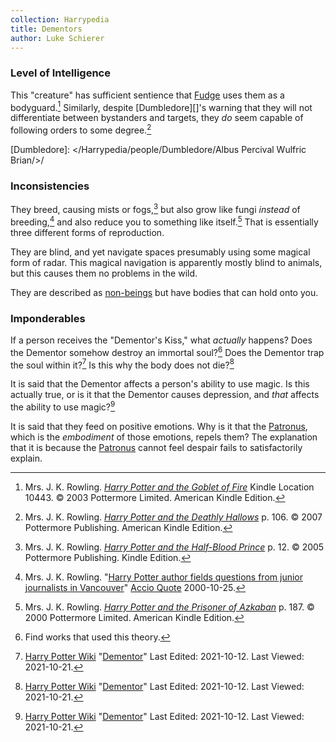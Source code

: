 ```yaml
---
collection: Harrypedia
title: Dementors
author: Luke Schierer
---
```


### Level of Intelligence

This "creature" has sufficient sentience that [Fudge]
uses them as a bodyguard.[^211021-1] Similarly, despite [Dumbledore][]'s
warning that they will not differentiate between bystanders and targets, they
_do_ seem capable of following orders to some degree.[^211021-2]

[Fudge]: </Harrypedia/people/Fudge/Cornelius Oswald/>

[Dumbledore]: </Harrypedia/people/Dumbledore/Albus Percival Wulfric Brian/>/

### Inconsistencies

They breed, causing mists or fogs,[^211021-3] but also grow like fungi _instead_
of breeding,[^211021-4] and also reduce you to something like itself.[^211021-5]
That is essentially three different forms of reproduction.

They are blind, and yet navigate spaces presumably using some magical form of
radar. This magical navigation is apparently mostly blind to animals, but this
causes them no problems in the wild.

They are described as [non-beings][] but have bodies that can hold onto you.

[non-beings]: ../../

### Imponderables

If a person receives the "Dementor's Kiss," what _actually_ happens? Does the
Dementor somehow destroy an immortal soul?[^211020-6] Does the Dementor trap
the soul within it?[^211021-7] Is this why the body does not die?[^211021-8]

It is said that the Dementor affects a person's ability to use magic. Is this
actually true, or is it that the Dementor causes depression, and _that_ affects
the ability to use magic?[^211021-9]

It is said that they feed on positive emotions. Why is it that the
[Patronus][], which is the _embodiment_ of those emotions, repels them? The
explanation that it is because the [Patronus][] cannot feel despair fails to
satisfactorily explain.

[Patronus]: /Harrypedia/magic/spells/patronus/

[^211021-9]:
    [Harry Potter Wiki](https://harrypotter.fandom.com/wiki)
    "[Dementor](https://harrypotter.fandom.com/wiki/Dementor)"
    Last Edited: 2021-10-12. Last Viewed: 2021-10-21.

[^211021-8]:
    [Harry Potter Wiki](https://harrypotter.fandom.com/wiki)
    "[Dementor](https://harrypotter.fandom.com/wiki/Dementor)"
    Last Edited: 2021-10-12. Last Viewed: 2021-10-21.

[^211021-7]:
    [Harry Potter Wiki](https://harrypotter.fandom.com/wiki)
    "[Dementor](https://harrypotter.fandom.com/wiki/Dementor)"
    Last Edited: 2021-10-12. Last Viewed: 2021-10-21.

[^211020-6]: Find works that used this theory.

[^211021-5]:
    Mrs. J. K. Rowling.
    _[Harry Potter and the Prisoner of Azkaban](https://www.goodreads.com/book/show/5.Harry_Potter_and_the_Prisoner_of_Azkaban)_
    p. 187. © 2000 Pottermore Limited. American Kindle Edition.

[^211021-4]:
    Mrs. J. K. Rowling.
    "[Harry Potter author fields questions from junior journalists in
    Vancouver](http://www.accio-quote.org/articles/2000/1000-canadianpress-moore.htm)"
    [Accio Quote](http://www.accio-quote.org) 2000-10-25.

[^211021-3]:
    Mrs. J. K. Rowling.
    _[Harry Potter and the Half-Blood Prince](https://www.goodreads.com/book/show/1.Harry_Potter_and_the_Half_Blood_Prince)_
    p. 12. © 2005 Pottermore Publishing. Kindle Edition.

[^211021-2]:
    Mrs. J. K. Rowling.
    _[Harry Potter and the Deathly Hallows](https://www.goodreads.com/book/show/136251.Harry_Potter_and_the_Deathly_Hallows)_
    p. 106. © 2007 Pottermore Publishing. American Kindle Edition.

[^211021-1]:
    Mrs. J. K. Rowling.
    _[Harry Potter and the Goblet of Fire](https://www.goodreads.com/book/show/6.Harry_Potter_and_the_Goblet_of_Fire)_
    Kindle Location 10443. © 2003 Pottermore Limited. American Kindle Edition.
